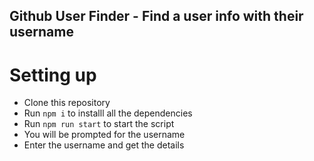 ## Github User Finder - Find a user info with their username

# Setting up

- Clone this repository
- Run `npm i` to installl all the dependencies
- Run `npm run start` to start the script
- You will be prompted for the username
- Enter the username and get the details